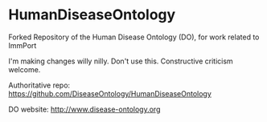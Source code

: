 # HumanDiseaseOntology
Forked Repository of the Human Disease Ontology (DO), for work related to ImmPort

I'm making changes willy nilly. Don't use this. Constructive criticism welcome.

Authoritative repo: https://github.com/DiseaseOntology/HumanDiseaseOntology

DO website: http://www.disease-ontology.org
